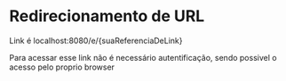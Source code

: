 # Redirecionamento de URL

Link é localhost:8080/e/{suaReferenciaDeLink}

Para acessar esse link não é necessário autentificação, sendo possivel o acesso pelo proprio browser